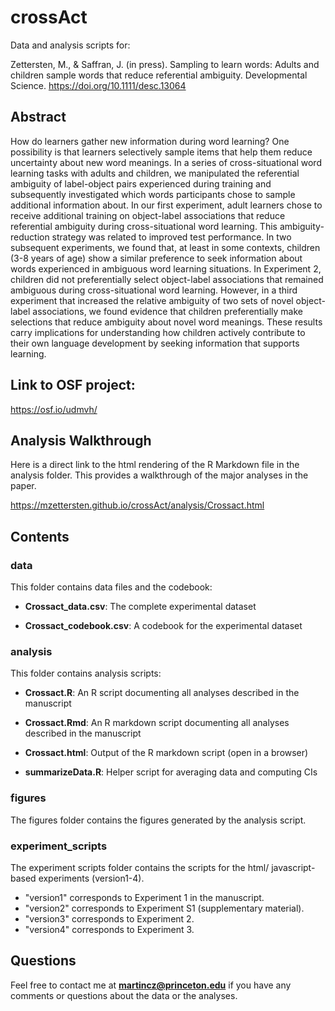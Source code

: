 # crossAct
Data and analysis scripts for:

Zettersten, M., & Saffran, J. (in press). Sampling to learn words: Adults and children sample words that reduce referential ambiguity. Developmental Science.  https://doi.org/10.1111/desc.13064

## Abstract

How do learners gather new information during word learning? One possibility is that learners selectively sample items that help them reduce uncertainty about new word meanings. In a series of cross-situational word learning tasks with adults and children, we manipulated the referential ambiguity of label-object pairs experienced during training and subsequently investigated which words participants chose to sample additional information about. In our first experiment, adult learners chose to receive additional training on object-label associations that reduce referential ambiguity during cross-situational word learning. This ambiguity-reduction strategy was related to improved test performance. In two subsequent experiments, we found that, at least in some contexts, children (3-8 years of age) show a similar preference to seek information about words experienced in ambiguous word learning situations. In Experiment 2, children did not preferentially select object-label associations that remained ambiguous during cross-situational word learning. However, in a third experiment that increased the relative ambiguity of two sets of novel object-label associations, we found evidence that children preferentially make selections that reduce ambiguity about novel word meanings. These results carry implications for understanding how children actively contribute to their own language development by seeking information that supports learning.

## Link to OSF project:

https://osf.io/udmvh/

## Analysis Walkthrough

Here is a direct link to the html rendering of the R Markdown file in the analysis folder. This provides a walkthrough of the major analyses in the paper.

https://mzettersten.github.io/crossAct/analysis/Crossact.html

## Contents

### data

This folder contains data files and the codebook:

- **Crossact_data.csv**: The complete experimental dataset

- **Crossact_codebook.csv**: A codebook for the experimental dataset

### analysis

This folder contains analysis scripts:

- **Crossact.R**: An R script documenting all analyses described in the manuscript

- **Crossact.Rmd**: An R markdown script documenting all analyses described in the manuscript

- **Crossact.html**: Output of the R markdown script (open in a browser)

- **summarizeData.R**: Helper script for averaging data and computing CIs

### figures

The figures folder contains the figures generated by the analysis script.

### experiment_scripts

The experiment scripts folder contains the scripts for the html/ javascript-based experiments (version1-4).

- "version1" corresponds to Experiment 1 in the manuscript.
- "version2" corresponds to Experiment S1 (supplementary material). 
- "version3" corresponds to Experiment 2. 
- "version4" corresponds to Experiment 3.

## Questions

Feel free to contact me at **martincz@princeton.edu** if you have any comments or questions about the data or the analyses.




